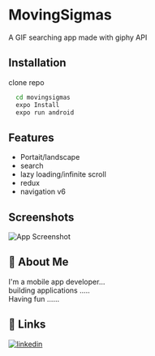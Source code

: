 
# MovingSigmas

A GIF searching app made with giphy API




## Installation

clone repo 

```bash
  cd movingsigmas
  expo Install
  expo run android
```
    
## Features

- Portait/landscape
- search
- lazy loading/infinite scroll
- redux
- navigation v6


## Screenshots

![App Screenshot](https://via.placeholder.com/468x300?text=App+Screenshot+Here)


## 🚀 About Me
I'm a mobile app developer...  
building applications .....  
Having fun ......


## 🔗 Links
[![linkedin](https://img.shields.io/badge/linkedin-0A66C2?style=for-the-badge&logo=linkedin&logoColor=white)](https://www.linkedin.com/in/mahendra-gohil-175678183)

